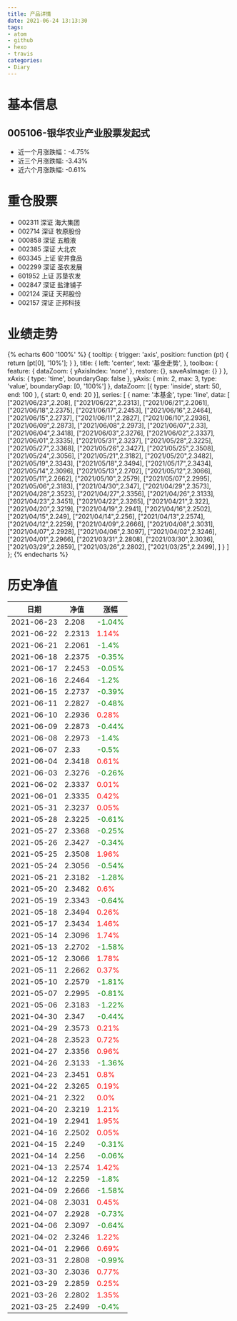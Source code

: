 ```yaml
---
title: 产品详情
date: 2021-06-24 13:13:30
tags:
- atom
- github
- hexo
- travis
categories:
- Diary
---
```


# 基本信息
## 005106-银华农业产业股票发起式
- 近一个月涨跌幅：-4.75%
- 近三个月涨跌幅: -3.43%
- 近六个月涨跌幅: -0.61%

# 重仓股票
- 002311 深证 海大集团
- 002714 深证 牧原股份
- 000858 深证 五粮液
- 002385 深证 大北农
- 603345 上证 安井食品
- 002299 深证 圣农发展
- 601952 上证 苏垦农发
- 002847 深证 盐津铺子
- 002124 深证 天邦股份
- 002157 深证 正邦科技
# 业绩走势

{% echarts 600 '100%' %}
{
  tooltip: {
        trigger: 'axis',
        position: function (pt) {
            return [pt[0], '10%'];
        }
    },
    title: {
        left: 'center',
        text: '基金走势',
    },
    toolbox: {
        feature: {
            dataZoom: {
                yAxisIndex: 'none'
            },
            restore: {},
            saveAsImage: {}
        }
    },
    xAxis: {
        type: 'time',
        boundaryGap: false
    },
    yAxis: {
        min: 2,
        max: 3,
        type: 'value',
        boundaryGap: [0, '100%']
    },
    dataZoom: [{
        type: 'inside',
        start: 50,
        end: 100
    }, {
        start: 0,
        end: 20
    }],
    series: [
        {
            name: '本基金',
            type: 'line',
            data: [
["2021/06/23",2.208],
["2021/06/22",2.2313],
["2021/06/21",2.2061],
["2021/06/18",2.2375],
["2021/06/17",2.2453],
["2021/06/16",2.2464],
["2021/06/15",2.2737],
["2021/06/11",2.2827],
["2021/06/10",2.2936],
["2021/06/09",2.2873],
["2021/06/08",2.2973],
["2021/06/07",2.33],
["2021/06/04",2.3418],
["2021/06/03",2.3276],
["2021/06/02",2.3337],
["2021/06/01",2.3335],
["2021/05/31",2.3237],
["2021/05/28",2.3225],
["2021/05/27",2.3368],
["2021/05/26",2.3427],
["2021/05/25",2.3508],
["2021/05/24",2.3056],
["2021/05/21",2.3182],
["2021/05/20",2.3482],
["2021/05/19",2.3343],
["2021/05/18",2.3494],
["2021/05/17",2.3434],
["2021/05/14",2.3096],
["2021/05/13",2.2702],
["2021/05/12",2.3066],
["2021/05/11",2.2662],
["2021/05/10",2.2579],
["2021/05/07",2.2995],
["2021/05/06",2.3183],
["2021/04/30",2.347],
["2021/04/29",2.3573],
["2021/04/28",2.3523],
["2021/04/27",2.3356],
["2021/04/26",2.3133],
["2021/04/23",2.3451],
["2021/04/22",2.3265],
["2021/04/21",2.322],
["2021/04/20",2.3219],
["2021/04/19",2.2941],
["2021/04/16",2.2502],
["2021/04/15",2.249],
["2021/04/14",2.256],
["2021/04/13",2.2574],
["2021/04/12",2.2259],
["2021/04/09",2.2666],
["2021/04/08",2.3031],
["2021/04/07",2.2928],
["2021/04/06",2.3097],
["2021/04/02",2.3246],
["2021/04/01",2.2966],
["2021/03/31",2.2808],
["2021/03/30",2.3036],
["2021/03/29",2.2859],
["2021/03/26",2.2802],
["2021/03/25",2.2499],
]
        }
    ]
};
{% endecharts %}

# 历史净值

| 日期 | 净值 | 涨幅 |
| --- | --- | --- |
|2021-06-23|2.208|<font color=green>-1.04%</font>|
|2021-06-22|2.2313|<font color=red>1.14%</font>|
|2021-06-21|2.2061|<font color=green>-1.4%</font>|
|2021-06-18|2.2375|<font color=green>-0.35%</font>|
|2021-06-17|2.2453|<font color=green>-0.05%</font>|
|2021-06-16|2.2464|<font color=green>-1.2%</font>|
|2021-06-15|2.2737|<font color=green>-0.39%</font>|
|2021-06-11|2.2827|<font color=green>-0.48%</font>|
|2021-06-10|2.2936|<font color=red>0.28%</font>|
|2021-06-09|2.2873|<font color=green>-0.44%</font>|
|2021-06-08|2.2973|<font color=green>-1.4%</font>|
|2021-06-07|2.33|<font color=green>-0.5%</font>|
|2021-06-04|2.3418|<font color=red>0.61%</font>|
|2021-06-03|2.3276|<font color=green>-0.26%</font>|
|2021-06-02|2.3337|<font color=red>0.01%</font>|
|2021-06-01|2.3335|<font color=red>0.42%</font>|
|2021-05-31|2.3237|<font color=red>0.05%</font>|
|2021-05-28|2.3225|<font color=green>-0.61%</font>|
|2021-05-27|2.3368|<font color=green>-0.25%</font>|
|2021-05-26|2.3427|<font color=green>-0.34%</font>|
|2021-05-25|2.3508|<font color=red>1.96%</font>|
|2021-05-24|2.3056|<font color=green>-0.54%</font>|
|2021-05-21|2.3182|<font color=green>-1.28%</font>|
|2021-05-20|2.3482|<font color=red>0.6%</font>|
|2021-05-19|2.3343|<font color=green>-0.64%</font>|
|2021-05-18|2.3494|<font color=red>0.26%</font>|
|2021-05-17|2.3434|<font color=red>1.46%</font>|
|2021-05-14|2.3096|<font color=red>1.74%</font>|
|2021-05-13|2.2702|<font color=green>-1.58%</font>|
|2021-05-12|2.3066|<font color=red>1.78%</font>|
|2021-05-11|2.2662|<font color=red>0.37%</font>|
|2021-05-10|2.2579|<font color=green>-1.81%</font>|
|2021-05-07|2.2995|<font color=green>-0.81%</font>|
|2021-05-06|2.3183|<font color=green>-1.22%</font>|
|2021-04-30|2.347|<font color=green>-0.44%</font>|
|2021-04-29|2.3573|<font color=red>0.21%</font>|
|2021-04-28|2.3523|<font color=red>0.72%</font>|
|2021-04-27|2.3356|<font color=red>0.96%</font>|
|2021-04-26|2.3133|<font color=green>-1.36%</font>|
|2021-04-23|2.3451|<font color=red>0.8%</font>|
|2021-04-22|2.3265|<font color=red>0.19%</font>|
|2021-04-21|2.322|<font color=red>0.0%</font>|
|2021-04-20|2.3219|<font color=red>1.21%</font>|
|2021-04-19|2.2941|<font color=red>1.95%</font>|
|2021-04-16|2.2502|<font color=red>0.05%</font>|
|2021-04-15|2.249|<font color=green>-0.31%</font>|
|2021-04-14|2.256|<font color=green>-0.06%</font>|
|2021-04-13|2.2574|<font color=red>1.42%</font>|
|2021-04-12|2.2259|<font color=green>-1.8%</font>|
|2021-04-09|2.2666|<font color=green>-1.58%</font>|
|2021-04-08|2.3031|<font color=red>0.45%</font>|
|2021-04-07|2.2928|<font color=green>-0.73%</font>|
|2021-04-06|2.3097|<font color=green>-0.64%</font>|
|2021-04-02|2.3246|<font color=red>1.22%</font>|
|2021-04-01|2.2966|<font color=red>0.69%</font>|
|2021-03-31|2.2808|<font color=green>-0.99%</font>|
|2021-03-30|2.3036|<font color=red>0.77%</font>|
|2021-03-29|2.2859|<font color=red>0.25%</font>|
|2021-03-26|2.2802|<font color=red>1.35%</font>|
|2021-03-25|2.2499|<font color=green>-0.4%</font>|
